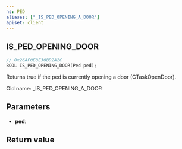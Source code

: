 ```yaml
---
ns: PED
aliases: ["_IS_PED_OPENING_A_DOOR"]
apiset: client
---
```

## IS_PED_OPENING_DOOR

```c
// 0x26AF0E8E30BD2A2C
BOOL IS_PED_OPENING_DOOR(Ped ped);
```

Returns true if the ped is currently opening a door (CTaskOpenDoor).

Old name: _IS_PED_OPENING_A_DOOR

## Parameters
* **ped**:

## Return value

